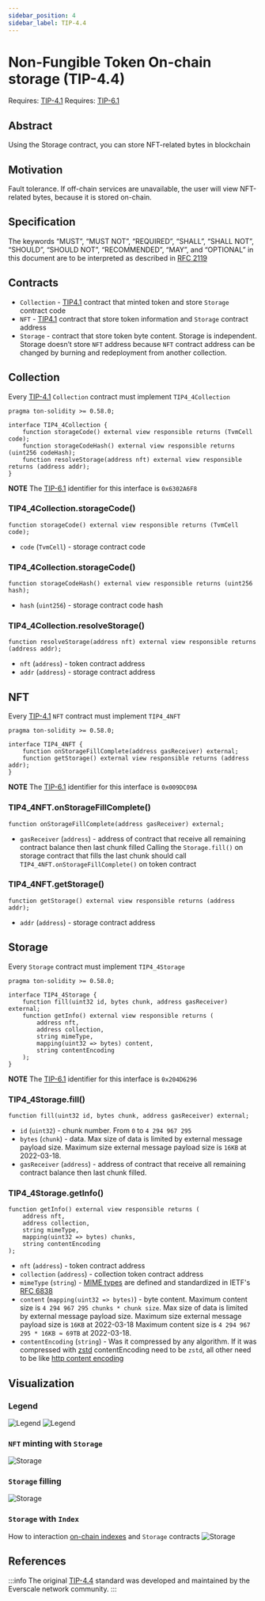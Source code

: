 ```yaml
---
sidebar_position: 4
sidebar_label: TIP-4.4
---
```


# Non-Fungible Token On-chain storage (TIP-4.4)
Requires: [TIP-4.1](1.md)
Requires: [TIP-6.1](./../TIP-6/1.md)

## Abstract
Using the Storage contract, you can store NFT-related bytes in blockchain

## Motivation
Fault tolerance. If off-chain services are unavailable, the user will view NFT-related bytes, because it is stored on-chain.

## Specification
The keywords “MUST”, “MUST NOT”, “REQUIRED”, “SHALL”, “SHALL NOT”, “SHOULD”, “SHOULD NOT”, “RECOMMENDED”, “MAY”, and “OPTIONAL” in this document are to be interpreted as described in [RFC 2119](https://datatracker.ietf.org/doc/html/rfc2119)

## Contracts
* `Collection` - [TIP4.1](1.md) contract that minted token and store `Storage` contract code
* `NFT` - [TIP4.1](1.md) contract that store token information and `Storage` contract address
* `Storage` - contract that store token byte content. Storage is independent. Storage doesn’t store `NFT` address because `NFT` contract address can be changed by burning and redeployment from another collection.

## Collection
Every [TIP-4.1](1.md) `Collection` contract must implement `TIP4_4Collection`
```solidity
pragma ton-solidity >= 0.58.0;

interface TIP4_4Collection {
    function storageCode() external view responsible returns (TvmCell code);
    function storageCodeHash() external view responsible returns (uint256 codeHash);
    function resolveStorage(address nft) external view responsible returns (address addr);
}
```
**NOTE** The [TIP-6.1](../TIP-6/1.md) identifier for this interface is `0x6302A6F8`

### TIP4_4Collection.storageCode()
```solidity
function storageCode() external view responsible returns (TvmCell code);
```
* `code` (`TvmCell`) - storage contract code

### TIP4_4Collection.storageCode()
```solidity
function storageCodeHash() external view responsible returns (uint256 hash);
```
* `hash` (`uint256`) - storage contract code hash

### TIP4_4Collection.resolveStorage()
```solidity
function resolveStorage(address nft) external view responsible returns (address addr);
```
* `nft` (`address`) - token contract address
* `addr` (`address`) - storage contract address

## NFT
Every [TIP-4.1](1.md) `NFT` contract must implement `TIP4_4NFT`
```solidity
pragma ton-solidity >= 0.58.0;

interface TIP4_4NFT {
    function onStorageFillComplete(address gasReceiver) external;
    function getStorage() external view responsible returns (address addr);
}
```
**NOTE** The [TIP-6.1](../TIP-6/1.md) identifier for this interface is `0x009DC09A`

### TIP4_4NFT.onStorageFillComplete()
```solidity
function onStorageFillComplete(address gasReceiver) external;
```
* `gasReceiver` (`address`) - address of contract that receive all remaining contract balance then last chunk filled
Calling the `Storage.fill()` on storage contract that fills the last chunk should call `TIP4_4NFT.onStorageFillComplete()` on token contract

### TIP4_4NFT.getStorage()
```solidity
function getStorage() external view responsible returns (address addr);
```
* `addr` (`address`) - storage contract address

## Storage
Every `Storage` contract must implement `TIP4_4Storage`
```solidity
pragma ton-solidity >= 0.58.0;

interface TIP4_4Storage {
    function fill(uint32 id, bytes chunk, address gasReceiver) external;
    function getInfo() external view responsible returns (
        address nft,
        address collection,
        string mimeType,
        mapping(uint32 => bytes) content,
        string contentEncoding
    );
}
```
**NOTE** The [TIP-6.1](../TIP-6/1.md) identifier for this interface is `0x204D6296`

### TIP4_4Storage.fill()
```solidity
function fill(uint32 id, bytes chunk, address gasReceiver) external;
```
* `id` (`uint32`) - chunk number. From `0` to `4 294 967 295`
* `bytes` (`chunk`) - data. Max size of data is limited by external message payload size. Maximum size external message payload size is `16KB` at 2022-03-18.
* `gasReceiver` (`address`) - address of contract that receive all remaining contract balance then last chunk filled.

### TIP4_4Storage.getInfo()
```solidity
function getInfo() external view responsible returns (
    address nft,
    address collection,
    string mimeType,
    mapping(uint32 => bytes) chunks,
    string contentEncoding
);
```

* `nft` (`address`) - token contract address
* `collection` (`address`) - collection token contract address
* `mimeType` (`string`) - [MIME types](https://developer.mozilla.org/en-US/docs/Web/HTTP/Basics_of_HTTP/MIME_types) are defined and standardized in IETF's [RFC 6838](https://datatracker.ietf.org/doc/html/rfc6838)
* `content` (`mapping(uint32 => bytes)`) - byte content. Maximum content size is `4 294 967 295 chunks * chunk size`. Max size of data is limited by external message payload size. Maximum size external message payload size is `16KB` at 2022-03-18 Maximum content size is `4 294 967 295 * 16KB ≈ 69TB` at 2022-03-18.
* `contentEncoding` (`string`) - Was it compressed by any algorithm. If it was compressed with [zstd](https://github.com/tonlabs/ever-sdk/blob/master/docs/reference/types-and-methods/mod_utils.md#compress_zstd) contentEncoding need to be `zstd`, all other need to be like [http content encoding](https://developer.mozilla.org/en-US/docs/Web/HTTP/Headers/Content-Encoding)

## Visualization
### Legend
![Legend](img/legend1.svg)
![Legend](img/legend2.svg)

### `NFT` minting with `Storage`
![Storage](img/storage1.svg)

### `Storage` filling
![Storage](img/storage2.svg)

### `Storage` with `Index`
How to interaction [on-chain indexes](3.md) and `Storage` contracts
![Storage](img/storage3.svg)

## References

:::info
The original [TIP-4.4](https://docs.everscale.network/standard/TIP-4.4) standard was developed and maintained by the Everscale network community.
:::